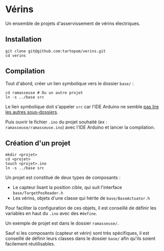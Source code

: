 # Vérins

Un ensemble de projets d'asservissement de vérins électriques.

## Installation

```
git clone git@github.com:tartopum/verins.git
cd verins
```

## Compilation

Tout d'abord, créer un lien symbolique vers le dossier `base/` :

```
cd ramasseuse # Ou un autre projet
ln -s ../base src
```

Le lien symbolique doit s'appeler `src` car l'IDE Arduino ne semble
[pas lire les autres sous-dossiers](https://forum.arduino.cc/index.php?topic=445230.15).

Puis ouvrir le fichier `.ino` du projet souhaité (ex : `ramasseuse/ramasseuse.ino`)
avec l'IDE Arduino et lancer la compilation.

## Création d'un projet

```
mkdir <projet>
cd <projet>
touch <projet>.ino
ln -s ../base src
```

Un projet est constitué de deux types de composants :

* Le capteur lisant la position cible, qui suit l'interface `base/TargetPosReader.h`
* Les vérins, objets d'une classe qui hérite de `base/BaseActuator.h`

Pour faciliter la configuration de ces objets, il est conseillé de définir les
variables en haut du `.ino` avec des `#define`.

Un exemple de projet est dans le dossier `ramasseuse/`.

Sauf si les composants (capteur et vérin) sont très spécifiques, il est conseillé
de définir leurs classes dans le dossier `base/` afin qu'ils soient facilement
réutilisables.
